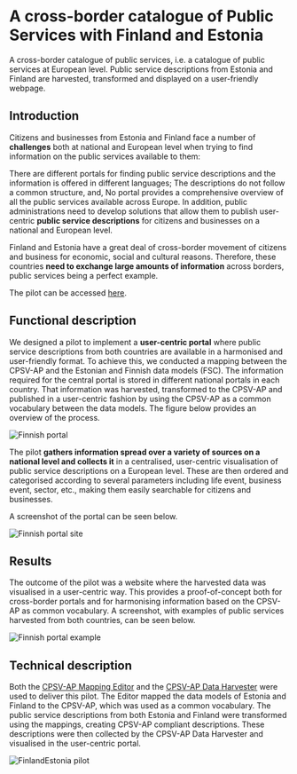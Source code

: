 # A cross-border catalogue of Public Services with Finland and Estonia
A cross-border catalogue of public services, i.e. a catalogue of public services at European level. Public service descriptions from Estonia and Finland are harvested, transformed and displayed on a user-friendly webpage.

## Introduction
Citizens and businesses from Estonia and Finland face a number of **challenges** both at national and European level when trying to find information on the public services available to them:

There are different portals for finding public service descriptions and the information is offered in different languages;
The descriptions do not follow a common structure, and,
No portal provides a comprehensive overview of all the public services available across Europe.
In addition, public administrations need to develop solutions that allow them to publish user-centric **public service descriptions** for citizens and businesses on a national and European level.

Finland and Estonia have a great deal of cross-border movement of citizens and business for economic, social and cultural reasons. Therefore, these countries **need to exchange large amounts of information** across borders, public services being a perfect example.

The pilot can be accessed [here](http://cpsv-ap.semic.eu/cpsv-ap_harvester_xBorder_pilot/).

## Functional description

We designed a pilot to implement a **user-centric portal** where public service descriptions from both countries are available in a harmonised and user-friendly format. To achieve this, we conducted a mapping between the CPSV-AP and the Estonian and Finnish data models (FSC). The information required for the central portal is stored in different national portals in each country. That information was harvested, transformed to the CPSV-AP and published in a user-centric fashion by using the CPSV-AP as a common vocabulary between the data models. The figure below provides an overview of the process.

![Finnish portal](https://github.com/catalogue-of-services-isa/cpsv-ap_harvester_xborderPilot_Estonia_Finland/blob/master/images/finnish%20portal_1.png?raw=true)

The pilot **gathers information spread over a variety of sources on a national level and collects it** in a centralised, user-centric visualisation of public service descriptions on a European level. These are then ordered and categorised according to several parameters including life event, business event, sector, etc., making them easily searchable for citizens and businesses.

A screenshot of the portal can be seen below.

![Finnish portal site](https://github.com/catalogue-of-services-isa/cpsv-ap_harvester_xborderPilot_Estonia_Finland/blob/master/images/Finnish%20portal%20site.png?raw=true)

## Results
The outcome of the pilot was a website where the harvested data was visualised in a user-centric way. This provides a proof-of-concept both for cross-border portals and for harmonising information based on the CPSV-AP as common vocabulary. A screenshot, with examples of public services harvested from both countries, can be seen below.

![Finnish portal example](https://github.com/catalogue-of-services-isa/cpsv-ap_harvester_xborderPilot_Estonia_Finland/blob/master/images/Finnish%20portal%20example.png?raw=true)

## Technical description

Both the [CPSV-AP Mapping Editor](https://github.com/catalogue-of-services-isa/cpsv-ap_mapping_tool) and the [CPSV-AP Data Harvester](https://github.com/catalogue-of-services-isa/CPSV-AP_harvester/) were used to deliver this pilot. The Editor mapped the data models of Estonia and Finland to the CPSV-AP, which was used as a common vocabulary. The public service descriptions from both Estonia and Finland were transformed using the mappings, creating CPSV-AP compliant descriptions. These descriptions were then collected by the CPSV-AP Data Harvester and visualised in the user-centric portal. 

![FinlandEstonia pilot](https://github.com/catalogue-of-services-isa/cpsv-ap_harvester_xborderPilot_Estonia_Finland/blob/master/images/finlandestonia%20pilot.png?raw=true)


